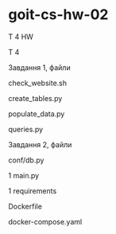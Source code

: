 # goit-cs-hw-02 

T 4 HW 

T 4 

Завдання 1, файли 

check_website.sh 

create_tables.py 

populate_data.py 

queries.py 


Завдання 2, файли 

conf/db.py 

1 main.py 

1 requirements 

Dockerfile 

docker-compose.yaml 
